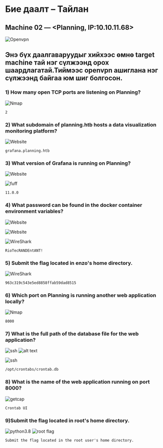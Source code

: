 # Бие даалт – Тайлан

## Machine 02 — <Planning, IP:10.10.11.68>

![Openvpn](images/m01/photo1.png)

## Энэ бүх даалгаваруудыг хийхээс өмнө target machine тай нэг сүлжээнд орох шаардлагатай.Тиймээс openvpn ашиглана нэг сүлжээнд байгаа юм шиг болгосон.

### 1) How many open TCP ports are listening on Planning?

![Nmap](images/m02/photo1.png)

    2

### 2) What subdomain of planning.htb hosts a data visualization monitoring platform?

![Website](images/m02/photo2.png)

    grafana.planning.htb

### 3) What version of Grafana is running on Planning?

![Website](images/m02/photo3.png)

![fuff](images/m02/photo4.png)

    11.0.0

### 4) What password can be found in the docker container environment variables?

![Website](images/m02/photo5_1.png)

![Website](images/m02/photo5.png)

![WireShark](images/m02/photo6.png)

    RioTecRANDEntANT!

### 5) Submit the flag located in enzo's home directory.

![WireShark](images/m02/photo7.png)

    963c319c543e5ed8858ffab59dad8515

### 6) Which port on Planning is running another web application locally?

![Nmap](images/m02/photo8.png)

    8000

### 7) What is the full path of the database file for the web application?

![ssh](images/m02/photo9.png)
![alt text](images/m02/image.png)

![ssh](images/m02/photo10.png)

    /opt/crontabs/crontab.db

### 8) What is the name of the web application running on port 8000?

![getcap](images/m02/photo11.png)

    Crontab UI

### 9)Submit the flag located in root's home directory.

![python3.8](images/m02/photo12.png)
![root flag](images/m02/photo13.png)

    Submit the flag located in the root user's home directory.

